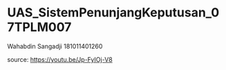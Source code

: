 # UAS_SistemPenunjangKeputusan_07TPLM007

Wahabdin Sangadji
181011401260

source: https://youtu.be/Jp-FyIOj-V8
